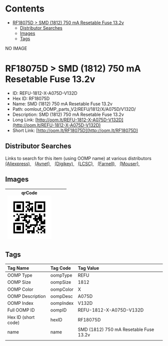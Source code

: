 



Contents
========

* [RF18075D > SMD (1812) 750 mA Resetable Fuse 13.2v](#rf18075d--smd-1812-750-ma-resetable-fuse-132v)
	* [Distributor Searches](#distributor-searches)
	* [Images](#images)
	* [Tags](#tags)
  
NO IMAGE  
# RF18075D > SMD (1812) 750 mA Resetable Fuse 13.2v

- ID: REFU-1812-X-A075D-V132D
- Hex ID: RF18075D
- Name: SMD (1812) 750 mA Resetable Fuse 13.2v
- Path: oomlout_OOMP_parts_V2/REFU/1812/X/A075D/V132D/
- Description: SMD (1812) 750 mA Resetable Fuse 13.2v
- Long Link: [http://oom.lt/REFU-1812-X-A075D-V132D](http://oom.lt/REFU-1812-X-A075D-V132D)
- Short Link: [http://oom.lt/RF18075D](http://oom.lt/RF18075D)

## Distributor Searches
  
Links to search for this item (using OOMP name) at various distributors  
[(Aliexpress) ](https://www.aliexpress.com/wholesale?SearchText=1117SMD+1812+750+mA+Resetable+Fuse+13.2v)&nbsp;&nbsp;&nbsp;[(Avnet) ](https://www.avnet.com/shop/us/search/SMD+1812+750+mA+Resetable+Fuse+13.2v)&nbsp;&nbsp;&nbsp;[(Digikey) ](https://www.digikey.co.uk/en/products/result?s=SMD+1812+750+mA+Resetable+Fuse+13.2v)&nbsp;&nbsp;&nbsp;[(LCSC) ](https://www.lcsc.com/search?q=SMD+1812+750+mA+Resetable+Fuse+13.2v)&nbsp;&nbsp;&nbsp;[(Farnell) ](https://uk.farnell.com/search?st=SMD+1812+750+mA+Resetable+Fuse+13.2v)&nbsp;&nbsp;&nbsp;[(Mouser) ](https://www.mouser.com/c/?q=SMD+1812+750+mA+Resetable+Fuse+13.2v)&nbsp;&nbsp;&nbsp;
## Images
  

|qrCode<br>[![](https://raw.githubusercontent.com/oomlout/oomlout_OOMP_parts_V2/main/REFU/1812/X/A075D/V132D/qrCode_140.png)](https://github.com/oomlout/oomlout_OOMP_parts_V2/tree/main/REFU/1812/X/A075D/V132D/qrCode.png)||||
| :---: | :---: | :---: | :---: |

## Tags
  

|Tag Name|Tag Code|Tag Value|
| :--- | :--- | :--- |
|OOMP Type|oompType|REFU|
|OOMP Size|oompSize|1812|
|OOMP Color|oompColor|X|
|OOMP Description|oompDesc|A075D|
|OOMP Index|oompIndex|V132D|
|Full OOMP ID|oompID|REFU-1812-X-A075D-V132D|
|Hex ID (short code)|hexID|RF18075D|
|name|name|SMD (1812) 750 mA Resetable Fuse 13.2v|
||||
